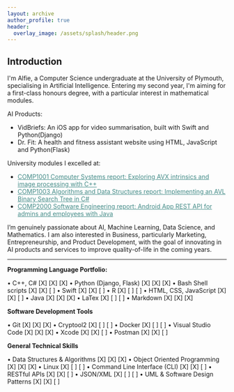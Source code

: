 ```yaml
---
layout: archive
author_profile: true
header:
  overlay_image: /assets/splash/header.png
---
```

<!--
[ ] IMPLEMENT DARK MODE TOGGLE
-->

## Introduction

I'm Alfie, a Computer Science undergraduate at the University of Plymouth, specialising in Artificial Intelligence. Entering my second year, I'm aiming for a first-class honours degree, with a particular interest in mathematical modules.

AI Products:

- VidBriefs: An iOS app for video summarisation, built with Swift and Python(Django)
- Dr. Fit: A health and fitness assistant website using HTML, JavaScript and Python(Flask)

University modules I excelled at:

<!-- - [COMP1001 Computer Systems report: Exploring AVX intrinsics and image processing with C++](https://github.com/alfie-ns/1001-cw)
- [COMP1003 Algorithms and Data Structures report: Implementing an AVL Binary Search Tree in C#](https://github.com/alfie-ns/1003-cw)
- [COMP2000 Software Engineering report: Android App REST API for admins and employees with Java](https://github.com/alfie-ns/staffsync-app) -->

<ul>
  <li><a href="https://github.com/alfie-ns/1001-cw" style="color: #448c88;">COMP1001 Computer Systems report: Exploring AVX intrinsics and image processing with C++</a></li>
  <li><a href="https://github.com/alfie-ns/1003-cw" style="color: #448c88;">COMP1003 Algorithms and Data Structures report: Implementing an AVL Binary Search Tree in C#</a></li>
  <li><a href="https://github.com/alfie-ns/staffsync-app" style="color: #448c88;">COMP2000 Software Engineering report: Android App REST API for admins and employees with Java</a></li>
</ul>

I’m genuinely passionate about AI, Machine Learning, Data Science, and Mathematics. I am also interested in Business, particularly Marketing, Entrepreneurship, and Product Development, with the goal of innovating in AI products and services to improve quality-of-life in the coming years.

---

**Programming Language Portfolio:**

•   C++, C# [X] [X] [X]
•   Python (Django, Flask) [X] [X] [X]
•   Bash Shell scripts [X] [X] [ ]
•   Swift [X] [X] [ ]
•   R [X] [ ] [ ]
•   HTML, CSS, JavaScript [X] [X] [ ]
•   Java [X] [X] [X]
•   LaTex [X] [ ] [ ]
•   Markdown [X] [X] [X]

**Software Development Tools**

•   Git [X] [X] [X]
•   Cryptool2 [X] [ ] [ ]
•   Docker [X] [ ] [ ]
•   Visual Studio Code [X] [X] [X]
•   Xcode [X] [X] [ ]
•   Postman [X] [X] [ ]

**General Technical Skills**

•   Data Structures & Algorithms [X] [X] [X]
•   Object Oriented Programming [X] [X] [X]
•   Linux [X] [ ] [ ]
•   Command Line Interface (CLI) [X] [X] [ ]
•   RESTful APIs [X] [X] [ ]
•   JSON/XML [X] [ ] [ ]
•   UML & Software Design Patterns [X] [X] [ ]

<!--
<!-- | `<img src="{{ site.url }}{{ site.baseurl }}/assets/images/test-image.png" alt="">` | An image in a table | -->

<!-- `<img src="{{ site.url }}{{ site.baseurl }}/assets/images/test-image.png" alt="">` -->

<!--An image above that isn't in a table. -->

<!--## Heading Level 2

### Heading Level 3

Lorem ipsum dolor sit amet, consectetur adipiscing elit, sed do eiusmod tempor incididunt ut labore et dolore magna aliqua. Ut enim ad minim veniam, quis nostrud exercitation ullamco laboris nisi ut aliquip ex ea commodo consequat. Duis aute irure dolor in reprehenderit in voluptate velit esse cillum dolore eu fugiat nulla pariatur. Excepteur sint occaecat cupidatat non proident, sunt in culpa qui officia deserunt mollit anim id est laborum.

Lorem ipsum dolor sit amet, consectetur adipiscing elit, sed do eiusmod tempor incididunt ut labore et dolore magna aliqua. Ut enim ad minim veniam, quis nostrud exercitation ullamco laboris nisi ut aliquip ex ea commodo consequat. Duis aute irure dolor in reprehenderit in voluptate velit esse cillum dolore eu fugiat nulla pariatur. Excepteur sint occaecat cupidatat non proident, sunt in culpa qui officia deserunt mollit anim id est laborum.

-->
